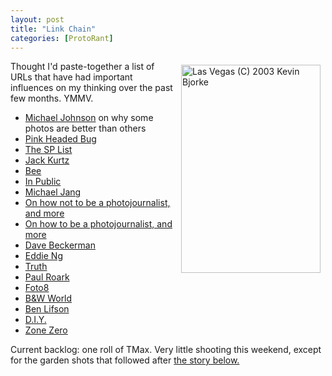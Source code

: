 ```yaml
---
layout: post
title: "Link Chain"
categories: [ProtoRant]
---
```

<img src="http://www.botzilla.com/bpix/apr03c-28.jpg" align="right" width=223 height=333 hspace=8 vspace=6 title="Las Vegas (C) 2003 Kevin Bjorke">Thought I'd paste-together a list of URLs that have had important influences on my thinking over the past few months. YMMV.

<ul>
<li><a href="http://www.luminous-landscape.com/tutorials/auteur.shtml">Michael Johnson</a> on why some photos are better than others</li>
<li><a href="http://www.pinkheadedbug.com/">Pink Headed Bug</a></li>
<li><a href="http://topica.com/lists/streetphoto/read">The SP List</a></li>
<li><a href="http://home.att.net/~jackkurtz/">Jack Kurtz</a></li>
<li><a href="http://www.beeflowers.com/">Bee</a></li>
<li><a href="http://www.in-public.com/">In Public</a></li>
<li><a href="http://www.michaeljang.com/">Michael Jang</a></li>
<li><a href="http://home.earthlink.net/~dhagaman/">On how not to be a photojournalist, and more</a></li>
<li><a href="http://digitaljournalist.org/issue0209/sa_index.htm">On how to be a photojournalist, and more</a></li>
<li><a href="http://www.davebeckerman.com/">Dave Beckerman</a></li>
<li><a href="http://www.walkeast.com/diary.php?did=7">Eddie Ng</a></li>
<li><a href="http://www.digitaltruth.com/">Truth</a></li>
<li><a href="http://home1.gte.net/res0a2zt/photos.html">Paul Roark</a></li>
<li><a href="http://www.foto8.com/">Foto8</a></li>
<li><a href="http://www.photogs.com/bwworld/bwresources.html">B&amp;W World</a></li>
<li><a href="http://www.benlifson.com/">Ben Lifson</a></li>
<li><a href="http://www.software-cinema.com/tinkertubes/">D.I.Y.</a></li>
<li><a href="http://www.zonezero.com/">Zone Zero</a></li>
</ul>

Current backlog: one roll of TMax. Very little shooting this weekend, except for the garden shots that followed after <a href="/blog/archives/000037.html">the story below.</a>

<!--more-->

